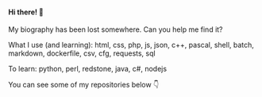 #### Hi there! 👋

My biography has been lost somewhere. Can you help me find it?

What I use (and learning): html, css, php, js, json, c++, pascal, shell, batch, markdown, dockerfile, csv, cfg, requests, sql

To learn: python, perl, redstone, java, c#, nodejs

You can see some of my repositories below 👇

<!--
**ddan9/ddan9** is a ✨ _special_ ✨ repository because its `README.md` (this file) appears on your GitHub profile.

Here are some ideas to get you started:

- 🔭 I’m currently working on ...
- 🌱 I’m currently learning ...
- 👯 I’m looking to collaborate on ...
- 🤔 I’m looking for help with ...
- 💬 Ask me about ...
- 📫 How to reach me: ...
- 😄 Pronouns: ...
- ⚡ Fun fact: ...
-->
